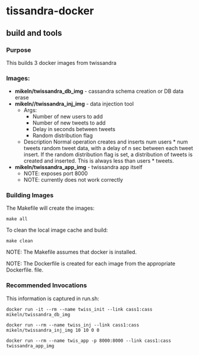 # **tissandra-docker**
##  build and tools
### Purpose
This builds 3 docker images from twissandra

### Images:
* **mikeln/twissandra_db_img** - cassandra schema creation or DB data erase
* **mikeln//twissandra_inj_img** - data injection tool
	* 	Args:
		* Number of new users to add
		* Number of new tweets to add
		* Delay in seconds between tweets
		* Random distribution flag
	* Description
		Normal operation creates and inserts num users * num tweets random tweet data, with a delay of n sec between each tweet insert.  If the random distribution flag is set, a distribution of tweets is created and inserted.  This is always less than users * tweets.
* **mikeln/twissandra_app_img** - twissandra app itself 
	* NOTE: exposes port 8000
	* NOTE: currently does not work correctly
	
### Building Images
The Makefile will create the images:
  
  `make all`
  
To clean the local image cache and build:

   `make clean`

NOTE: The Makefile assumes that docker is installed.

NOTE: The Dockerfile is created for each image from the appropriate Dockerfile.<blah> file.
	
### Recommended Invocations
This information is captured in run.sh:

`docker run -it --rm --name twiss_init --link cass1:cass mikeln/twissandra_db_img`

`docker run --rm --name twiss_inj --link cass1:cass mikeln/twissandra_inj_img 10 10 0 0`

`docker run --rm --name twis_app -p 8000:8000 --link cass1:cass twissandra_app_img
`


